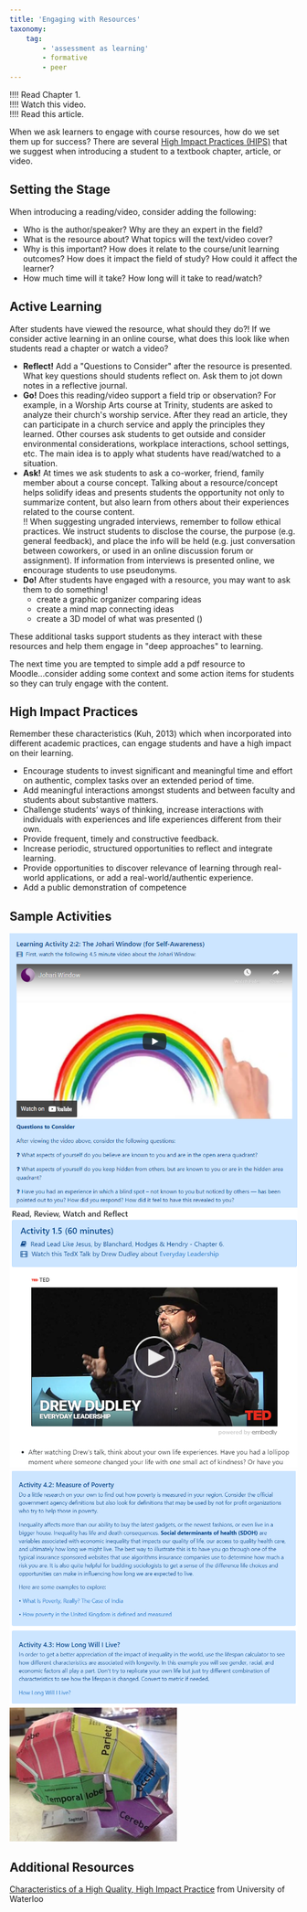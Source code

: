 ```yaml
---
title: 'Engaging with Resources'
taxonomy:
    tag:
        - 'assessment as learning'
        - formative
        - peer
---
```


!!!! Read Chapter 1.  
!!!! Watch this video.  
!!!! Read this article.  

When we ask learners to engage with course resources, how do we set them up for success?  There are several [High Impact Practices (HIPS)](https://uwaterloo.ca/centre-for-teaching-excellence/support/integrative-learning/high-impact-practices-hips-or-engaged-learning-practices) that we suggest when introducing a student to a textbook chapter, article, or video.  

## Setting the Stage
When introducing a reading/video, consider adding the following:
- Who is the author/speaker?  Why are they an expert in the field?
- What is the resource about? What topics will the text/video cover?
- Why is this important?  How does it relate to the course/unit learning outcomes?  How does it impact the field of study?  How could it affect the learner?
- How much time will it take?  How long will it take to read/watch?

## Active Learning
After students have viewed the resource, what should they do?!  If we consider active learning in an online course, what does this look like when students read a chapter or watch a video?  
- **Reflect!** Add a "Questions to Consider" after the resource is presented.  What key questions should students reflect on.  Ask them to jot down notes in a reflective journal.
- **Go!** Does this reading/video support a field trip or observation?  For example, in a Worship Arts course at Trinity, students are asked to analyze their church's worship service. After they read an article, they can participate in a church service and apply the principles they learned.  Other courses ask students to get outside and consider environmental considerations, workplace interactions, school settings, etc.  The main idea is to apply what students have read/watched to a situation.
- **Ask!** At times we ask students to ask a co-worker, friend, family member about a course concept.  Talking about a resource/concept helps solidify ideas and presents students the opportunity not only to summarize content, but also learn from others about their experiences related to the course content.  
!! When suggesting ungraded interviews, remember to follow ethical practices. We instruct students to disclose the course, the purpose (e.g. general feedback), and place the info will be held (e.g. just conversation between coworkers, or used in an online discussion forum or assignment). If information from interviews is presented online, we encourage students to use pseudonyms.   
- **Do!** After students have engaged with a resource, you may want to ask them to do something!
  - create a graphic organizer comparing ideas
  - create a mind map connecting ideas
  - create a 3D model of what was presented ()

These additional tasks support students as they interact with these resources and help them engage in "deep approaches" to learning.

The next time you are tempted to simple add a pdf resource to Moodle...consider adding some context and some action items for students so they can truly engage with the content.

## High Impact Practices
Remember these characteristics (Kuh, 2013) which when incorporated into different academic practices, can engage students and have a high impact on their learning.

- Encourage students to invest significant and meaningful  time and effort on authentic, complex tasks over an extended period of time.  
- Add meaningful interactions amongst students and between faculty and students about substantive matters.
- Challenge students’ ways of thinking, increase interactions with individuals with experiences and life experiences different from their own.
- Provide frequent, timely and constructive feedback.
- Increase periodic, structured opportunities to reflect and integrate learning.
- Provide opportunities to discover relevance of learning through real-world applications, or add a real-world/authentic experience.
- Add a public demonstration of competence

## Sample Activities

![](PSYC-340-video-questions.png)
![](TED-talkDD.png)
![](poverty-activity.png)
![](brain.jpg)


## Additional Resources
[Characteristics of a High Quality, High Impact Practice](https://uwaterloo.ca/centre-for-teaching-excellence/support/integrative-learning/high-impact-practices-hips-or-engaged-learning-practices) from University of Waterloo
